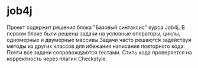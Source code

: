 # job4j
Проект содержит решения блока "Базовый синтаксис" курса Job4j.
В первом блоке были решены задачи на условные операторы, циклы, одномерные и двумерные массивы.Задачи часто решаются задействуя методы из других классов для ибежания написания повторного кода. Почти все задачи сопровождаются тестами. Стиль кода проверяется на корректность через плагин Checkstyle. 
